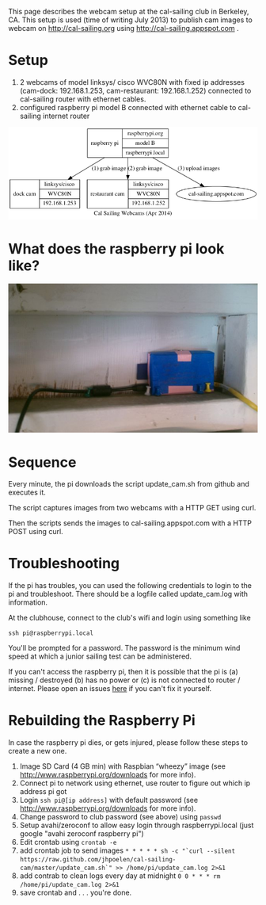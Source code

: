 This page describes the webcam setup at the cal-sailing club in Berkeley, CA.  This setup is used (time of writing July 2013) to publish cam images to webcam on http://cal-sailing.org using http://cal-sailing.appspot.com .

# Setup
 1. 2 webcams of model linksys/ cisco WVC80N with fixed ip addresses (cam-dock:  192.168.1.253, cam-restaurant:  192.168.1.252) connected to cal-sailing router with ethernet cables.
 2. configured raspberry pi model B connected with ethernet cable to cal-sailing internet router

![diagram](cal-sailing-diagram.dot.png)

# What does the raspberry pi look like?
![pi in action](pi_at_cal-sailing_july_2013.jpg)



# Sequence

Every minute, the pi downloads the script update_cam.sh from github and executes it. 

The script captures images from two webcams with a HTTP GET using curl. 

Then the scripts sends the images to cal-sailing.appspot.com with a HTTP POST using curl.

# Troubleshooting 

If the pi has troubles, you can used the following credentials to login to the pi and troubleshoot.  There should be a logfile called update_cam.log with information.

At the clubhouse, connect to the club's wifi and login using something like
```
ssh pi@raspberrypi.local
```
You'll be prompted for a password.  The password is the minimum wind speed at which a junior sailing test can be administered.

If you can't access the raspberry pi, then it is possible that the pi is (a) missing / destroyed (b) has no power or (c) is not connected to router / internet. Please open an issues [here](http://bitbucket.org/jhpoelen/cal-sailing/issues/new) if you can't fix it yourself.

# Rebuilding the Raspberry Pi

In case the raspberry pi dies, or gets injured, please follow these steps to create a new one.

 1. Image SD Card (4 GB min) with Raspbian “wheezy” image (see http://www.raspberrypi.org/downloads for more info).
 2. Connect pi to network using ethernet, use router to figure out which ip address pi got
 3. Login ```ssh pi@[ip address]``` with default password (see http://www.raspberrypi.org/downloads for more info).
 4. Change password to club password (see above) using ```passwd```
 4. Setup avahi/zeroconf to allow easy login through raspberrypi.local (just google "avahi zeroconf raspberry pi")
 5. Edit crontab using ```crontab -e```
 6. add crontab job to send images ```* * * * * sh -c "`curl --silent https://raw.github.com/jhpoelen/cal-sailing-cam/master/update_cam.sh`" >> /home/pi/update_cam.log 2>&1```
 7. add contrab to clean logs every day at midnight ```0 0 * * * rm /home/pi/update_cam.log 2>&1``` 
 8. save crontab and . . . you're done.
